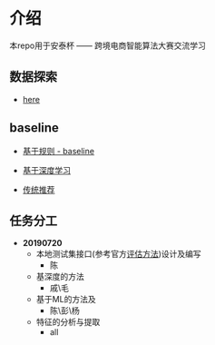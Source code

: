 # 介绍
本repo用于安泰杯 —— 跨境电商智能算法大赛交流学习

## 数据探索
- [here](https://tianchi.aliyun.com/notebook-ai/detail?spm=5176.12586969.1002.3.7404238aEWDucd&postId=65062)

## baseline

- [基于规则 - baseline](https://zhuanlan.zhihu.com/p/74119672?utm_medium=social&utm_source=com.tencent.tim&utm_oi=555381879923224576)

- [基于深度学习](https://zhuanlan.zhihu.com/p/32078473)

- [传统推荐](https://tianchi.aliyun.com/notebook-ai/detail?spm=5176.12586969.1002.3.7404238aEWDucd&postId=65062)


## 任务分工
- **20190720**
  - 本地测试集接口(参考官方[评估方法](https://tianchi.aliyun.com/competition/entrance/231718/information))设计及编写
    - 陈
  - 基深度的方法
    - 戚\毛
  - 基于ML的方法及 
    - 陈\彭\杨
  - 特征的分析与提取
    - all







